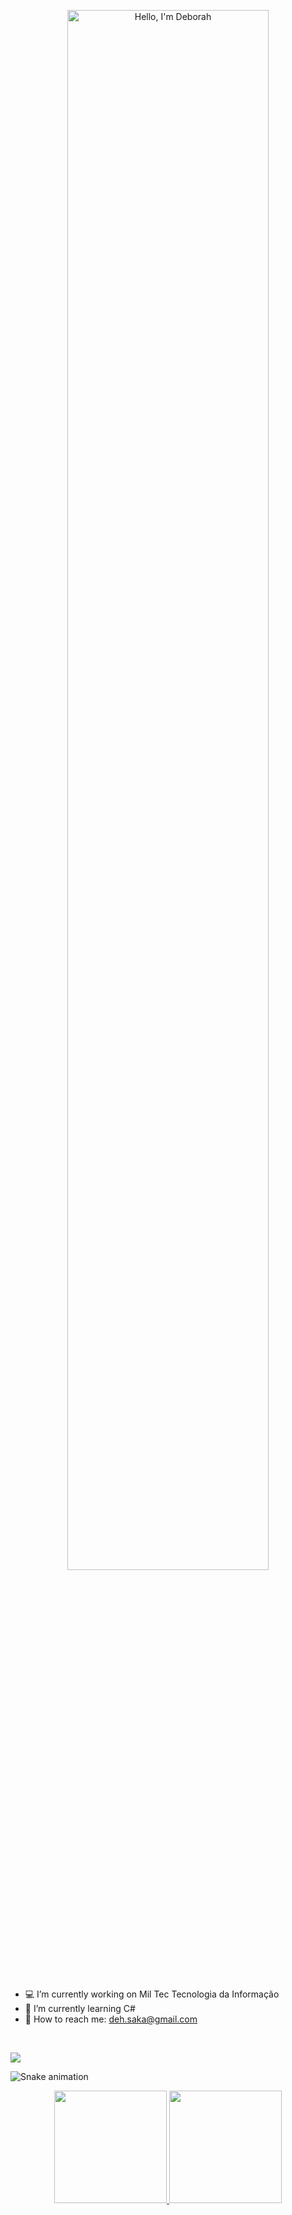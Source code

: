 <p align="center"><a href="https://deborahsakamoto.github.io"><img width="80%" alt="Hello, I'm Deborah  " src="./assets/gh-readme-header.png" /></a></p>

<br />

- 💻 I’m currently working on Mil Tec Tecnologia da Informação
- 📖 I’m currently learning C#
- 📧 How to reach me: deh.saka@gmail.com
<br>

![](https://komarev.com/ghpvc/?username=deborahsakamoto&color=ff69b4&style=for-the-badge&label=Visitas+ao+meu+Perfil)



![Snake animation](https://github.com/deborahsakamoto/deborahsakamoto/blob/output/github-contribution-grid-snake.svg)

<div align="center">
  <a href="https://github.com/deborahsakamoto">
  <img height="180em" src="https://github-readme-stats.vercel.app/api?username=deborahsakamoto&show_icons=true&theme=omni&include_all_commits=true&count_private=true"/>
  <img height="180em" src="https://github-readme-stats.vercel.app/api/top-langs/?username=deborahsakamoto&layout=compact&langs_count=7&theme=omni"/>
</div>

